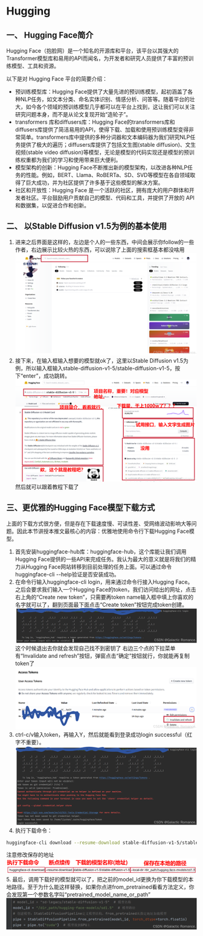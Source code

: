 # Hugging
## 一、 Hugging Face简介
Hugging Face（抱脸网）是一个知名的开源库和平台，该平台以其强大的Transformer模型库和易用的API而闻名，为开发者和研究人员提供了丰富的预训练模型、工具和资源。

以下是对 Hugging Face 平台的简要介绍：

- 预训练模型库：Hugging Face提供了大量先进的预训练模型，起初涵盖了各种NLP任务，如文本分类、命名实体识别、情感分析、问答等。随着平台的壮大，如今各个领域的预训练模型几乎都可以在平台上找到，这让我们可以关注研究问题本身，而不是从论文复现开始“造轮子”。
- transformers 库和diffusers库：Hugging Face的transformers库和diffusers库提供了简洁易用的API，使得下载、加载和使用预训练模型变得非常简单。transformers库中提供的多种分词器和文本编码器为我们研究NLP任务提供了极大的遍历；diffusers库提供了包括文生图(stable diffusion)、文生视频(stable video diffusion)等模型，无论是模型的代码实现还是模型的预训练权重都为我们的学习和使用带来巨大便利。
- 模型架构的创新：Hugging Face不断推出新的模型架构，以改进各种NLP任务的性能。例如，BERT、Llama、RoBERTa、SD、SVD等模型在各自领域取得了巨大成功，并为社区提供了许多基于这些模型的解决方案。
- 社区和开放性：Hugging Face 是一个活跃的社区，拥有庞大的用户群体和开发者社区。平台鼓励用户贡献自己的模型、代码和工具，并提供了开放的 API 和数据集，以促进合作和创新。

## 二、 以Stable Diffusion v1.5为例的基本使用
1. 进来之后界面是这样的，左边是个人的一些东西，中间会展示你follow的一些作者，右边展示比较火热的东西，可以说除了上面的搜索框基本都没啥用
![image.png](https://raw.githubusercontent.com/lishiyu2006/picgo/main/cdning/202510161413541.png)
2. 接下来，在输入框输入想要的模型就ok了，这里以Stable Diffusion v1.5为例，所以输入框输入stable-diffusion-v1-5/stable-diffusion-v1-5，按下“enter”，成功跳转。
![image.png](https://raw.githubusercontent.com/lishiyu2006/picgo/main/cdning/202510161413332.png)
然后就可以跟着教程下载了
## 三、更优雅的Hugging Face模型下载方式
上面的下载方式很方便，但是存在下载速度慢、可读性差、受网络波动影响大等问题。因此本节讲授本推文最核心的内容：优雅地使用命令行下载Hugging Face模型。

1. 首先安装huggingface-hub库：huggingface-hub，这个库能让我们调用Hugging Face提供的一些API来完成任务。我认为最大的意义就是将我们的精力从Hugging Face网站转移到目前处理的任务上面。可以通过命令huggingface-cli --help验证是否安装成功。
2. 在命令行输入huggingface-cli login，用来通过命令行接入Hugging Face。之后会要求我们输入一个Hugging Face的token，我们访问给出的网址，点击右上角的“Create new token”，只需要再token name输入框中填上你喜欢的名字就可以了，翻到页面最下面点击“Create token”按钮完成token创建。
![image.png](https://raw.githubusercontent.com/lishiyu2006/picgo/main/cdning/202510161415111.png)
这个时候退出去你就会发现自己找不到密钥了
右边三个点的下拉菜单有“Invalidate and refresh”按钮，弹窗点击“确定”按钮就行，你就能再复制token了
![image.png](https://raw.githubusercontent.com/lishiyu2006/picgo/main/cdning/202510161415589.png)
3. ctrl-c/v输入token，再输入Y，然后就能看到登录成功login successful（红字不重要）。
![image.png](https://raw.githubusercontent.com/lishiyu2006/picgo/main/cdning/202510161416758.png)
4. 执行下载命令：
```bash
huggingface-cli download --resume-download stable-diffusion-v1-5/stable-diffusion-v1-5 --local-dir /dir_path/hugging-face-models/sd1.5
```
 注意修改保存的地址
![image.png](https://raw.githubusercontent.com/lishiyu2006/picgo/main/cdning/202510161417983.png)
5. 最后，调用下载好的模型就可以了，把之前的model_id更换为你下载模型的本地路径。至于为什么能这样替换，如果你点进from_pretrained看看方法定义，你会发现第一个参数名字叫“pretrained_model_name_or_path”
![image.png](https://raw.githubusercontent.com/lishiyu2006/picgo/main/cdning/202510161419161.png)
